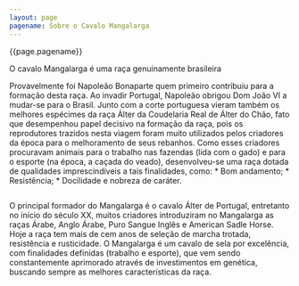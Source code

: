 ```yaml
---
layout: page
pagename: Sobre o Cavalo Mangalarga
---
```


<div class="container-flex">
  <div class="content-inside-box-full round-corner">
    <div class="content-inside-box-header">
      {{page.pagename}}
    </div>
    <div class="content-inside-box-full--content">
      <p class="quotes">
        O cavalo Mangalarga é uma raça genuinamente brasileira
      </p>
      <p>
         Provavelmente foi Napoleão Bonaparte quem primeiro contribuiu para a formação desta raça.  Ao invadir Portugal, Napoleão obrigou Dom João VI a mudar-se para o Brasil. Junto com a corte portuguesa vieram também os melhores espécimes da raça Álter da Coudelaria Real de Álter do Chão, fato que desempenhou papel decisivo na formação da raça, pois os reprodutores trazidos nesta viagem foram muito utilizados pelos criadores da época para o melhoramento de seus rebanhos.  Como esses criadores procuravam animais para o trabalho nas fazendas (lida com o gado) e para o esporte (na época, a caçada do veado), desenvolveu-se uma raça dotada de qualidades imprescindíveis a tais finalidades, como:  * Bom andamento; * Resistência; * Docilidade e nobreza de caráter.
      </p>
      <img src="{{site.baseurl}}/img/mangalarga-foto-a.jpg" alt="">
      <p>
        O principal formador do Mangalarga é o cavalo Álter de Portugal, entretanto no início do século XX, muitos criadores introduziram no Mangalarga as raças Árabe, Anglo Árabe, Puro Sangue Inglês e American Sadle Horse. Hoje a raça tem mais de cem anos de seleção de marcha trotada, resistência e rusticidade.  O Mangalarga é um cavalo de sela por excelência, com finalidades definidas (trabalho e esporte), que vem sendo constantemente aprimorado através de investimentos em genética, buscando sempre as melhores características da raça.
      </p>
    </div>
    <div class="bg-horse bg-horse-top"></div>
  </div>
</div>
